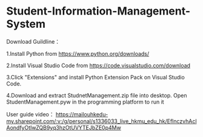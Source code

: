 # Student-Information-Management-System

Download Guildline：

1.Install Python from https://www.python.org/downloads/

2.Install Visual Studio Code from https://code.visualstudio.com/download

3.Click "Extensions" and install Python Extension Pack on Visual Studio Code.

4.Download and extract StudnetManagement.zip file into desktop. Open StudentManagement.pyw in the programming platform to run it


User guide video： https://mailouhkedu-my.sharepoint.com/:v:/g/personal/s1336033_live_hkmu_edu_hk/EflnczvhAclAondfyOtIwZQB9yq3hzOtUVYTEJbZE0p4Mw
